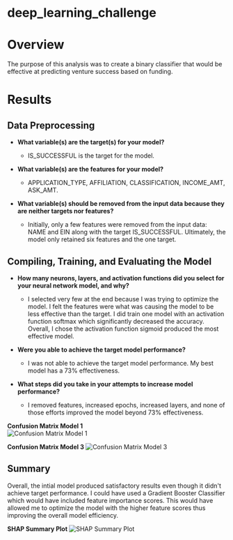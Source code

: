 # deep_learning_challenge

# Overview
The purpose of this analysis was to create a binary classifier that would be effective at predicting venture success based on funding.

# Results

## Data Preprocessing

- **What variable(s) are the target(s) for your model?**
  - IS_SUCCESSFUL is the target for the model.

- **What variable(s) are the features for your model?**
  - APPLICATION_TYPE, AFFILIATION, CLASSIFICATION, INCOME_AMT, ASK_AMT.

- **What variable(s) should be removed from the input data because they are neither targets nor features?**
  - Initially, only a few features were removed from the input data: NAME and EIN along with the target IS_SUCCESSFUL. Ultimately, the model only retained six features and the one target.

## Compiling, Training, and Evaluating the Model

- **How many neurons, layers, and activation functions did you select for your neural network model, and why?**
  - I selected very few at the end because I was trying to optimize the model. I felt the features were what was causing the model to be less effective than the target. I did train one model with an activation function softmax which significantly decreased the accuracy. Overall, I chose the activation function sigmoid produced the most effective model.

- **Were you able to achieve the target model performance?**
  - I was not able to achieve the target model performance. My best model has a 73% effectiveness.

- **What steps did you take in your attempts to increase model performance?**
  - I removed features, increased epochs, increased layers, and none of those efforts improved the model beyond 73% effectiveness.

 **Confusion Matrix Model 1**   
![Confusion Matrix Model 1](https://github.com/HMiesbauer/deep_learning_challenge/assets/150979374/25250545-c1fc-455e-b12e-0b9fde66bd0f)

**Confusion Matrix Model 3**
![Confusion Matrix Model 3](https://github.com/HMiesbauer/deep_learning_challenge/assets/150979374/869ff9cd-4714-4651-a2cd-f3704e9209d0)
  
## Summary

Overall, the intial model produced satisfactory results even though it didn't achieve target performance. 
I could have used a Gradient Booster Classifier which would have included feature importance scores. This would have allowed me to optimize the model with the higher feature scores thus improving the overall model efficiency. <br>

**SHAP Summary Plot**
![SHAP Summary Plot](https://github.com/HMiesbauer/deep_learning_challenge/assets/150979374/33afca65-6719-490a-b2f6-788c8d201afa)
